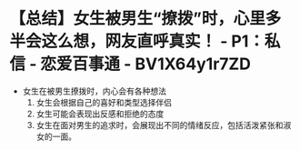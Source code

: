 # 【总结】女生被男生“撩拨”时，心里多半会这么想，网友直呼真实！ - P1：私信 - 恋爱百事通 - BV1X64y1r7ZD

-   女生在被男生撩拨时，内心会有各种想法
    1.  女生会根据自己的喜好和类型选择伴侣
    2.  女生可能会表现出反感和拒绝的态度
    3.  女生在面对男生的追求时，会展现出不同的情绪反应，包括活泼紧张和淑女的一面。